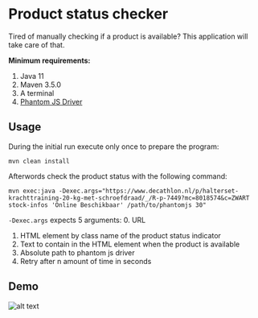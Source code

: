# Product status checker
Tired of manually checking if a product is available? This application will take care of that.

**Minimum requirements:**
1. Java 11
2. Maven 3.5.0
3. A terminal
4. [Phantom JS Driver](https://phantomjs.org/download.html)

## Usage
During the initial run execute only once to prepare the program:
```text
mvn clean install
```

Afterwords check the product status with the following command:
```text
mvn exec:java -Dexec.args="https://www.decathlon.nl/p/halterset-krachttraining-20-kg-met-schroefdraad/_/R-p-7449?mc=8018574&c=ZWART stock-infos 'Online Beschikbaar' /path/to/phantomjs 30"
```
`-Dexec.args` expects 5 arguments:
0. URL
1. HTML element by class name of the product status indicator
2. Text to contain in the HTML element when the product is available
3. Absolute path to phantom js driver
4. Retry after n amount of time in seconds

## Demo
![alt text](https://github.com/Hakky54/product-status-checker/blob/master/product-status-checker/images/demo.gif?raw=true)
